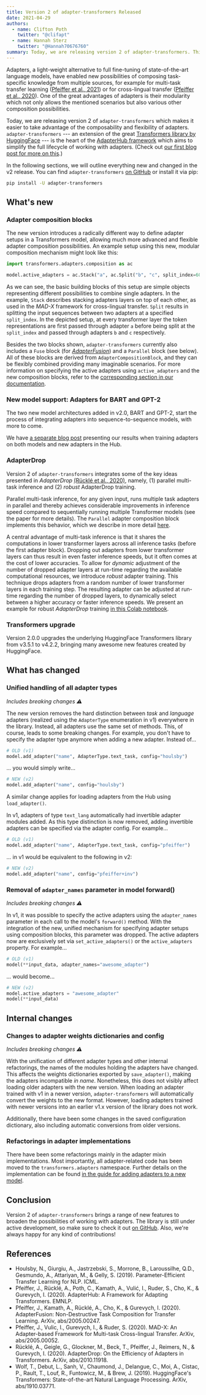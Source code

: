 ```yaml
---
title: Version 2 of adapter-transformers Released
date: 2021-04-29
authors:
  - name: Clifton Poth
    twitter: "@clifapt"
  - name: Hannah Sterz
    twitter: "@Hannah70676760"
summary: Today, we are releasing version 2 of adapter-transformers. This release introduces several exciting new ways for composing adapters through composition blocks, including AdapterFusion, ParallelInference, Adapter stacking, and combinations thereof. Furthermore, we now support new Transformer architectures such as GPT-2 and BART.
---
```


Adapters, a light-weight alternative to full fine-tuning of state-of-the-art language models, have enabled new possibilities of composing task-specific knowledge from multiple sources, for example for multi-task transfer learning ([Pfeiffer et al., 2021](https://arxiv.org/pdf/2005.00247.pdf)) or for cross-lingual transfer ([Pfeiffer et al., 2020](https://www.aclweb.org/anthology/2020.emnlp-main.617.pdf)).
One of the great advantages of adapters is their modularity which not only allows the mentioned scenarios but also various other composition possibilities.

Today, we are releasing version 2 of `adapter-transformers` which  makes it easier to take advantage of the composability and flexibility of adapters.
`adapter-transformers` --- an extension of the great [Transformers library by HuggingFace](https://huggingface.co/transformers/) --- is the heart of the [AdapterHub framework](https://adapterhub.ml/) which aims to simplify the full lifecycle of working with adapters.
(Check out [our first blog post for more on this](https://adapterhub.ml/blog/2020/11/adapting-transformers-with-adapterhub/).)

In the following sections, we will outline everything new and changed in the v2 release.
You can find `adapter-transformers` [on GitHub](https://github.com/Adapter-Hub/adapter-transformers) or install it via pip:

```bash
pip install -U adapter-transformers
```

## What's new

### Adapter composition blocks

The new version introduces a radically different way to define adapter setups in a Transformers model,
allowing much more advanced and flexible adapter composition possibilities.
An example setup using this new, modular composition mechanism might look like this:

```python
import transformers.adapters.composition as ac

model.active_adapters = ac.Stack("a", ac.Split("b", "c", split_index=60))
```

As we can see, the basic building blocks of this setup are simple objects representing different possibilities to combine single adapters.
In the example, `Stack` describes stacking adapters layers on top of each other,
as used in the _MAD-X_ framework for cross-lingual transfer.
`Split` results in splitting the input sequences between two adapters at a specified `split_index`.
In the depicted setup, at every transformer layer the token representations are first passed through adapter `a` before being split at the `split_index` and passed through adapters `b` and `c` respectively.

Besides the two blocks shown, `adapter-transformers` currently also includes a `Fuse` block (for [_AdapterFusion_](https://arxiv.org/pdf/2005.00247.pdf)) and a `Parallel` block (see below).
All of these blocks are derived from `AdapterCompositionBlock`, and they can be flexibly combined providing many imaginable scenarios.
For more information on specifying the active adapters using `active_adapters` and the new composition blocks,
refer to the [corresponding section in our documentation](adapter_composition.md).

### New model support: Adapters for BART and GPT-2

The two new model architectures added in v2.0, BART and GPT-2, start the process of integrating adapters into sequence-to-sequence models, with more to come.

We have [a separate blog post](https://adapterhub.ml/blog/2021/04/adapters-for-bart-and-gpt2/) presenting our results when training adapters on both models and new adapters in the Hub.

### AdapterDrop

Version 2 of `adapter-transformers` integrates some of the key ideas presented in _AdapterDrop_ [(Rücklé et al., 2020)](https://arxiv.org/pdf/2010.11918.pdf), namely, (1) parallel multi-task inference and (2) _robust_ AdapterDrop training. 

Parallel multi-task inference, for any given input, runs multiple task adapters in parallel and thereby achieves considerable improvements in inference speed compared to sequentially running multiple Transformer models (see the paper for more details). The `Parallel` adapter composition block implements this behavior, which we describe in more detail [here](adapter_composition.html#parallel).

A central advantage of multi-task inference is that it shares the computations in lower transformer layers across all inference tasks (before the first adapter block). Dropping out adapters from lower transformer layers can thus result in even faster inference speeds, but it often comes at the cost of lower accuracies. To allow for _dynamic_ adjustment of the number of dropped adapter layers at run-time regarding the available computational resources, we introduce _robust_ adapter training. This technique drops adapters from a random number of lower transformer layers in each training step. The resulting adapter can be adjusted at run-time regarding the number of dropped layers, to dynamically select between a higher accuracy or faster inference speeds.
We present an example for robust _AdapterDrop_ training [in this Colab notebook](https://github.com/Adapter-Hub/adapter-transformers/blob/master/notebooks/Adapter_Drop_Training.ipynb).


### Transformers upgrade

Version 2.0.0 upgrades the underlying HuggingFace Transformers library from v3.5.1 to v4.2.2, bringing many awesome new features created by HuggingFace.

## What has changed

### Unified handling of all adapter types

_Includes breaking changes ⚠️_

The new version removes the hard distinction between _task_ and _language_ adapters (realized using the `AdapterType` enumeration in v1) everywhere in the library.
Instead, all adapters use the same set of methods.
This, of course, leads to some breaking changes.
For example, you don't have to specify the adapter type anymore when adding a new adapter.
Instead of...
```python
# OLD (v1)
model.add_adapter("name", AdapterType.text_task, config="houlsby")
```
... you would simply write...
```python
# NEW (v2)
model.add_adapter("name", config="houlsby")
```

A similar change applies for loading adapters from the Hub using `load_adapter()`.

In v1, adapters of type `text_lang` automatically had invertible adapter modules added.
As this type distinction is now removed, adding invertible adapters can be specified via the adapter config.
For example...

```python
# OLD (v1)
model.add_adapter("name", AdapterType.text_task, config="pfeiffer")
```
... in v1 would be equivalent to the following in v2:
```python
# NEW (v2)
model.add_adapter("name", config="pfeiffer+inv")
```

### Removal of `adapter_names` parameter in model forward()

_Includes breaking changes ⚠️_

In v1, it was possible to specify the active adapters using the `adapter_names` parameter in each call to the model's `forward()` method.
With the integration of the new, unified mechanism for specifying adapter setups using composition blocks, this parameter was dropped.
The active adapters now are exclusively set via `set_active_adapters()` or the `active_adapters` property.
For example...

```python
# OLD (v1)
model(**input_data, adapter_names="awesome_adapter")
```
... would become...
```python
# NEW (v2)
model.active_adapters = "awesome_adapter"
model(**input_data)
```

## Internal changes

### Changes to adapter weights dictionaries and config

_Includes breaking changes ⚠️_

With the unification of different adapter types and other internal refactorings, the names of the modules holding the adapters have changed.
This affects the weights dictionaries exported by `save_adapter()`, making the adapters incompatible _in name_.
Nonetheless, this does not visibly affect loading older adapters with the new version.
When loading an adapter trained with v1 in a newer version, `adapter-transformers` will automatically convert the weights to the new format.
However, loading adapters trained with newer versions into an earlier v1.x version of the library does not work.

Additionally, there have been some changes in the saved configuration dictionary, also including automatic conversions from older versions.

### Refactorings in adapter implementations

There have been some refactorings mainly in the adapter mixin implementations.
Most importantly, all adapter-related code has been moved to the `transformers.adapters` namespace.
Further details on the implementation can be found [in the guide for adding adapters to a new model](https://github.com/Adapter-Hub/adapter-transformers/blob/master/adding_adapters_to_a_model.md).

## Conclusion


Version 2 of `adapter-transformers` brings a range of new features to broaden the possibilities of working with adapters.
The library is still under active development, so make sure to check it out [on GitHub](https://github.com/Adapter-Hub/adapter-transformers).
Also, we're always happy for any kind of contributions!

## References

- Houlsby, N., Giurgiu, A., Jastrzebski, S., Morrone, B., Laroussilhe, Q.D., Gesmundo, A., Attariyan, M., & Gelly, S. (2019). Parameter-Efficient Transfer Learning for NLP. ICML.
- Pfeiffer, J., Rücklé, A., Poth, C., Kamath, A., Vulić, I., Ruder, S., Cho, K., & Gurevych, I. (2020). AdapterHub: A Framework for Adapting Transformers. EMNLP.
- Pfeiffer, J., Kamath, A., Rücklé, A., Cho, K., & Gurevych, I. (2020). AdapterFusion: Non-Destructive Task Composition for Transfer Learning. ArXiv, abs/2005.00247.
- Pfeiffer, J., Vulic, I., Gurevych, I., & Ruder, S. (2020). MAD-X: An Adapter-based Framework for Multi-task Cross-lingual Transfer. ArXiv, abs/2005.00052.
- Rücklé, A., Geigle, G., Glockner, M., Beck, T., Pfeiffer, J., Reimers, N., & Gurevych, I. (2020). AdapterDrop: On the Efficiency of Adapters in Transformers. ArXiv, abs/2010.11918.
- Wolf, T., Debut, L., Sanh, V., Chaumond, J., Delangue, C., Moi, A., Cistac, P., Rault, T., Louf, R., Funtowicz, M., & Brew, J. (2019). HuggingFace's Transformers: State-of-the-art Natural Language Processing. ArXiv, abs/1910.03771.
